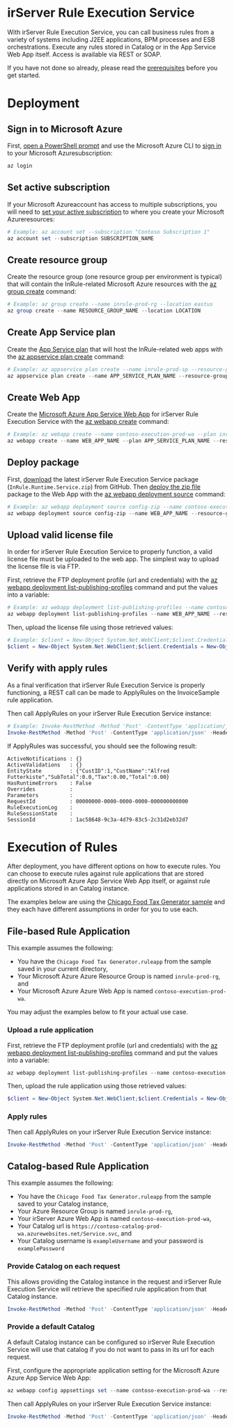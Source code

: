 ﻿﻿irServer Rule Execution Service
====
With irServer Rule Execution Service, you can call business rules from a variety of systems including J2EE applications, BPM processes and ESB orchestrations. Execute any rules stored in Catalog or in the App Service Web App itself. Access is available via REST or SOAP.

If you have not done so already, please read the [prerequisites](../README.md#prerequisites) before you get started.

# Deployment

## Sign in to Microsoft Azure
First, [open a PowerShell prompt](https://docs.microsoft.com/en-us/powershell/scripting/setup/starting-windows-powershell) and use the Microsoft Azure CLI to [sign in](https://docs.microsoft.com/en-us/cli/azure/authenticate-azure-cli) to your Microsoft Azuresubscription:
```powershell
az login
```

## Set active subscription
If your Microsoft Azureaccount has access to multiple subscriptions, you will need to [set your active subscription](https://docs.microsoft.com/en-us/cli/azure/account#az-account-set) to where you create your Microsoft Azureresources:
```powershell
# Example: az account set --subscription "Contoso Subscription 1"
az account set --subscription SUBSCRIPTION_NAME
```

## Create resource group
Create the resource group (one resource group per environment is typical) that will contain the InRule-related Microsoft Azure resources with the [az group create](https://docs.microsoft.com/en-us/cli/azure/group#az-group-create) command:
```powershell
# Example: az group create --name inrule-prod-rg --location eastus
az group create --name RESOURCE_GROUP_NAME --location LOCATION
```

## Create App Service plan
Create the [App Service plan](https://docs.microsoft.com/en-us/azure/app-service/azure-web-sites-web-hosting-plans-in-depth-overview) that will host the InRule-related web apps with the [az appservice plan create](https://docs.microsoft.com/en-us/cli/azure/appservice/plan#az-appservice-plan-create) command:
```powershell
# Example: az appservice plan create --name inrule-prod-sp --resource-group inrule-prod-rg --location eastus
az appservice plan create --name APP_SERVICE_PLAN_NAME --resource-group RESOURCE_GROUP_NAME --location LOCATION
```

## Create Web App
Create the [Microsoft Azure App Service Web App](https://docs.microsoft.com/en-us/azure/app-service/app-service-web-overview) for irServer Rule Execution Service with the [az webapp create](https://docs.microsoft.com/en-us/cli/azure/webapp#az-webapp-create) command:
```powershell
# Example: az webapp create --name contoso-execution-prod-wa --plan inrule-prod-sp --resource-group inrule-prod-rg
az webapp create --name WEB_APP_NAME --plan APP_SERVICE_PLAN_NAME --resource-group RESOURCE_GROUP_NAME
```

## Deploy package
First, [download](https://github.com/InRule/AzureAppServices/releases/latest) the latest irServer Rule Execution Service package (`InRule.Runtime.Service.zip`) from GitHub. Then [deploy the zip file](https://docs.microsoft.com/en-us/azure/app-service/app-service-deploy-zip) package to the Web App with the [az webapp deployment source](https://docs.microsoft.com/en-us/cli/azure/webapp/deployment/source#az-webapp-deployment-source-config-zip) command:
```powershell
# Example: az webapp deployment source config-zip --name contoso-execution-prod-wa --resource-group inrule-prod-rg --src InRule.Runtime.Service.zip
az webapp deployment source config-zip --name WEB_APP_NAME --resource-group RESOURCE_GROUP_NAME --src FILE_PATH
```

## Upload valid license file
In order for irServer Rule Execution Service to properly function, a valid license file must be uploaded to the web app. The simplest way to upload the license file is via FTP.

First, retrieve the FTP deployment profile (url and credentials) with the [az webapp deployment list-publishing-profiles](https://docs.microsoft.com/en-us/cli/azure/webapp/deployment#az-webapp-deployment-list-publishing-profiles) command and put the values into a variable:
```powershell
# Example: az webapp deployment list-publishing-profiles --name contoso-execution-prod-wa --resource-group inrule-prod-rg --query "[?contains(publishMethod, 'FTP')].{publishUrl:publishUrl,userName:userName,userPWD:userPWD}[0]" | ConvertFrom-Json -OutVariable creds | Out-Null
az webapp deployment list-publishing-profiles --name WEB_APP_NAME --resource-group RESOURCE_GROUP_NAME --query "[?contains(publishMethod, 'FTP')].{publishUrl:publishUrl,userName:userName,userPWD:userPWD}[0]" | ConvertFrom-Json -OutVariable creds | Out-Null
```

Then, upload the license file using those retrieved values:
```powershell
# Example: $client = New-Object System.Net.WebClient;$client.Credentials = New-Object System.Net.NetworkCredential($creds.userName,$creds.userPWD);$uri = New-Object System.Uri($creds.publishUrl + "/InRuleLicense.xml");$client.UploadFile($uri, "$pwd\InRuleLicense.xml");
$client = New-Object System.Net.WebClient;$client.Credentials = New-Object System.Net.NetworkCredential($creds.userName,$creds.userPWD);$uri = New-Object System.Uri($creds.publishUrl + "/InRuleLicense.xml");$client.UploadFile($uri, "LICENSE_FILE_ABSOLUTE_PATH");
```

## Verify with apply rules
As a final verification that irServer Rule Execution Service is properly functioning, a REST call can be made to ApplyRules on the InvoiceSample rule application.

Then call ApplyRules on your irServer Rule Execution Service instance:
```powershell
# Example: Invoke-RestMethod -Method 'Post' -ContentType 'application/json' -Headers @{"Accept"="application/json"} -Uri https://contoso-execution-prod-wa.azurewebsites.net/HttpService.svc/ApplyRules -Body '{"RuleApp":{"FileName":"InvoiceSample.ruleappx"},"EntityState":"{\"CustID\":\"1\",\"LineItems\":[]}","EntityName":"Invoice"}'
Invoke-RestMethod -Method 'Post' -ContentType 'application/json' -Headers @{"Accept"="application/json"} -Uri https://WEB_APP_NAME.azurewebsites.net/HttpService.svc/ApplyRules -Body '{"RuleApp":{"FileName":"InvoiceSample.ruleappx"},"EntityState":"{\"CustID\":\"1\",\"LineItems\":[]}","EntityName":"Invoice"}'
```

If ApplyRules was successful, you should see the following result:
```
ActiveNotifications : {}
ActiveValidations   : {}
EntityState         : {"CustID":1,"CustName":"Alfred Futterkiste","SubTotal":0.0,"Tax":0.00,"Total":0.00}
HasRuntimeErrors    : False
Overrides           :
Parameters          :
RequestId           : 00000000-0000-0000-0000-000000000000
RuleExecutionLog    :
RuleSessionState    :
SessionId           : 1ac58648-9c3a-4d79-83c5-2c31d2eb32d7
```

# Execution of Rules

After deployment, you have different options on how to execute rules. You can choose to execute rules against rule applications that are stored directly on Microsoft Azure App Service Web App itself, or against rule applications stored in an Catalog instance.

The examples below are using the [Chicago Food Tax Generator sample](https://github.com/InRule/Samples/tree/master/Authoring%20Samples/Chicago%20Food%20Tax%20Generator) and they each have different assumptions in order for you to use each.

## File-based Rule Application

This example assumes the following:
* You have the `Chicago Food Tax Generator.ruleapp` from the sample saved in your current directory,
* Your Microsoft Azure Azure Resource Group is named `inrule-prod-rg`, and
* Your Microsoft Azure Azure Web App is named `contoso-execution-prod-wa`.

You may adjust the examples below to fit your actual use case.

### Upload a rule application

First, retrieve the FTP deployment profile (url and credentials) with the [az webapp deployment list-publishing-profiles](https://docs.microsoft.com/en-us/cli/azure/webapp/deployment#az-webapp-deployment-list-publishing-profiles) command and put the values into a variable:
```powershell
az webapp deployment list-publishing-profiles --name contoso-execution-prod-wa --resource-group inrule-prod-rg --query "[?contains(publishMethod, 'FTP')].{publishUrl:publishUrl,userName:userName,userPWD:userPWD}[0]" | ConvertFrom-Json -OutVariable creds | Out-Null
```

Then, upload the rule application using those retrieved values:
```powershell
$client = New-Object System.Net.WebClient;$client.Credentials = New-Object System.Net.NetworkCredential($creds.userName,$creds.userPWD);$uri = New-Object System.Uri($creds.publishUrl + "/RuleApps/Chicago%20Food%20Tax%20Generator.ruleapp");$client.UploadFile($uri, "$pwd\Chicago Food Tax Generator.ruleapp");
```

### Apply rules
Then call ApplyRules on your irServer Rule Execution Service instance:
```powershell
Invoke-RestMethod -Method 'Post' -ContentType 'application/json' -Headers @{"Accept"="application/json"} -Uri https://contoso-execution-prod-wa.azurewebsites.net/HttpService.svc/ApplyRules -Body '{"RuleApp":{"FileName":"Chicago Food Tax Generator.ruleapp"},"EntityState":"{\"IsPlaceforEating\":true,\"ZIPCode\":\"60661\",\"OrderItems\":[{\"ItemType\":\"PreparedHot\",\"ItemCost\":7.0},{\"ItemType\":\"SyrupSoftDrink\",\"ItemCost\":1.5}]}","EntityName":"Order"}'
```

## Catalog-based Rule Application

This example assumes the following:
* You have the `Chicago Food Tax Generator.ruleapp` from the sample saved to your Catalog instance,
* Your Azure Resource Group is named `inrule-prod-rg`,
* Your irServer Azure Web App is named `contoso-execution-prod-wa`,
* Your Catalog url is `https://contoso-catalog-prod-wa.azurewebsites.net/Service.svc`, and
* Your Catalog username is `exampleUsername` and your password is `examplePassword`

### Provide Catalog on each request

This allows providing the Catalog instance in the request and irServer Rule Execution Service will retrieve the specified rule application from that Catalog instance.
```powershell
Invoke-RestMethod -Method 'Post' -ContentType 'application/json' -Headers @{"Accept"="application/json"} -Uri https://contoso-execution-prod-wa.azurewebsites.net/HttpService.svc/ApplyRules -Body '{"RuleApp":{"Password":"examplePassword","RepositoryRuleAppRevisionSpec":{"RuleApplicationName":"ChicagoFoodTaxGenerator"},"RepositoryServiceUri":"https://contoso-catalog-prod-wa.azurewebsites.net/Service.svc","UserName":"exampleUsername"},"EntityState":"{\"IsPlaceforEating\":true,\"ZIPCode\":\"60661\",\"OrderItems\":[{\"ItemType\":\"PreparedHot\",\"ItemCost\":7.0},{\"ItemType\":\"SyrupSoftDrink\",\"ItemCost\":1.5}]}","EntityName":"Order"}'
```

### Provide a default Catalog
A default Catalog instance can be configured so irServer Rule Execution Service will use that catalog if you do not want to pass in its url for each request.

First, configure the appropriate application setting for the Microsoft Azure Azure App Service Web App:
```powershell
az webapp config appsettings set --name contoso-execution-prod-wa --resource-group inrule-prod-rg --settings inrule:runtime:service:catalog:catalogServiceUri="https://contoso-catalog-prod-wa.azurewebsites.net/Service.svc"
```

Then call ApplyRules on your irServer Rule Execution Service instance:
```powershell
Invoke-RestMethod -Method 'Post' -ContentType 'application/json' -Headers @{"Accept"="application/json"} -Uri https://contoso-execution-prod-wa.azurewebsites.net/HttpService.svc/ApplyRules -Body '{"RuleApp":{"Password":"examplePassword","RepositoryRuleAppRevisionSpec":{"RuleApplicationName":"ChicagoFoodTaxGenerator"},"UserName":"exampleUsername"},"EntityState":"{\"IsPlaceforEating\":true,\"ZIPCode\":\"60661\",\"OrderItems\":[{\"ItemType\":\"PreparedHot\",\"ItemCost\":7.0},{\"ItemType\":\"SyrupSoftDrink\",\"ItemCost\":1.5}]}","EntityName":"Order"}'
```